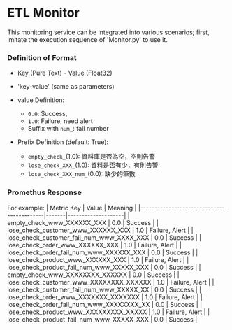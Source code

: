 # ETL Monitor

This monitoring service can be integrated into various scenarios; first, imitate the execution sequence of 'Monitor.py' to use it.

### Definition of Format
- Key (Pure Text) - Value (Float32)
- 'key-value' (same as parameters)
- value Definition:
  - `0.0`: Success,
  - `1.0`: Failure, need alert
  - Suffix with `num_`: fail number

- Prefix Definition (default: True):
  - `empty_check_`(1.0): 資料庫是否為空，空則告警
  - `lose_check_XXX_`(1.0): 資料是否有少，有則告警 
  - `lose_check_XXX_num_`(0.0): 缺少的筆數

### Promethus Response
For example:
| Metric Key                                | Value | Meaning            |
|-------------------------------------------|-------|--------------------|
| empty_check_www_XXXXXX_XXX                | 0.0   | Success            |
| lose_check_customer_www_XXXXXX_XXX        | 1.0   | Failure, Alert     |
| lose_check_customer_fail_num_www_XXXX_XXX | 0.0   | Success            |
| lose_check_order_www_XXXXXX_XXX           | 1.0   | Failure, Alert     |
| lose_check_order_fail_num_www_XXXXXX_XXX  | 0.0   | Success            |
| lose_check_product_www_XXXXXX_XXX         | 1.0   | Failure, Alert     |
| lose_check_product_fail_num_www_XXXXX_XXX | 0.0   | Success            |
| empty_check_www_XXXXXXXX_XXXXXX           | 0.0   | Success            |
| lose_check_customer_www_XXXXXXXX_XXXXXX   | 1.0   | Failure, Alert     |
| lose_check_customer_fail_num_www_XXXXX_XX | 0.0   | Success            |
| lose_check_order_www_XXXXXXX_XXXXXXX      | 1.0   | Failure, Alert     |
| lose_check_order_fail_num_www_XXXXXXXX_XX | 0.0   | Success            |
| lose_check_product_www_XXXXXXXXX_XXXXX    | 1.0   | Failure, Alert     |
| lose_check_product_fail_num_www_XXXXX_XXX | 0.0   | Success            |
